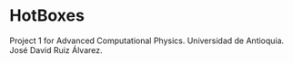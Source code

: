 # HotBoxes
Project 1 for Advanced Computational Physics. Universidad de Antioquia. José David Ruiz Álvarez.
